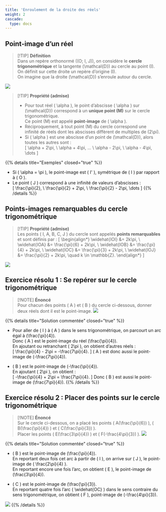 ```yaml
---
title: 'Enroulement de la droite des réels'
weight: 2
cascade:
  type: docs
---
```


## Point-image d’un réel

> [!TIP] **Définition**  
> Dans un repère orthonormé \((O; I, J)\), on considère le **cercle trigonométrique** et la tangente \(\mathcal{D}\) au cercle au point \(I\).  
> On définit sur cette droite un repère d’origine \(I\).  
> On imagine que la droite \(\mathcal{D}\) s’enroule autour du cercle.

![](/images/image72.png)

> [!TIP] **Propriété (admise)**  
> - Pour tout réel \( \alpha \), le point d’abscisse \( \alpha \) sur \(\mathcal{D}\) correspond à un **unique point \(M\)** sur le cercle trigonométrique.  
>   Ce point \(M\) est appelé **point-image** de \( \alpha \).  
> - Réciproquement, à tout point \(M\) du cercle correspond une infinité de réels dont les abscisses diffèrent de multiples de \(2\pi\).  
> - Si \( \alpha \) est une abscisse d’un point de \(\mathcal{D}\), alors toutes les autres sont :  
>   \[
\alpha + 2\pi, \ \alpha + 4\pi, ... \ \alpha - 2\pi, \ \alpha - 4\pi, \dots
\]

{{% details title="Exemples" closed="true" %}}
- Si \( \alpha = \pi \), le point-image est \( I' \), symétrique de \( I \) par rapport à \( O \).  
- Le point \( J \) correspond à une infinité de valeurs d’abscisses :  
  \[
  \frac{\pi}{2}, \ \frac{\pi}{2} + 2\pi, \ \frac{\pi}{2} - 2\pi, \dots
  \]
{{% /details %}}


## Points-images remarquables du cercle trigonométrique

> [!TIP] **Propriété (admise)**  
> Les points \( I, A, B, C, J \) du cercle sont appelés **points remarquables** et sont définis par :
> \[
\begin{align*}
\widehat{IOI} &= 2k\pi, \\
\widehat{IOA} &= \frac{\pi}{6} + 2k\pi, \\
\widehat{IOB} &= \frac{\pi}{4} + 2k\pi, \\
\widehat{IOC} &= \frac{\pi}{3} + 2k\pi, \\
\widehat{IOJ} &= \frac{\pi}{2} + 2k\pi, \quad k \in \mathbb{Z}.
\end{align*}
\]

![](/images/image73.png)


## Exercice résolu 1 : Se repérer sur le cercle trigonométrique

> [!NOTE] **Énoncé**  
> Pour chacun des points \( A \) et \( B \) du cercle ci-dessous, donner deux réels dont il est le point-image.
> ![](/images/image74.png)

{{% details title="Solution commentée" closed="true" %}}
- Pour aller de \( I \) à \( A \) dans le sens trigonométrique, on parcourt un arc égal à \(\frac{\pi}{4}\).  
  Donc \( A \) est le point-image du réel \(\frac{\pi}{4}\).  
  En ajoutant ou retranchant \( 2\pi \), on obtient d’autres réels :  
  \[
  \frac{\pi}{4} - 2\pi = -\frac{7\pi}{4}.
  \]
  \( A \) est donc aussi le point-image de \(-\frac{7\pi}{4}\).

- \( B \) est le point-image de \(-\frac{\pi}{4}\).  
  En ajoutant \( 2\pi \), on obtient :  
  \[
  -\frac{\pi}{4} + 2\pi = \frac{7\pi}{4}.
  \]
  Donc \( B \) est aussi le point-image de \(\frac{7\pi}{4}\).
{{% /details %}}


## Exercice résolu 2 : Placer des points sur le cercle trigonométrique

> [!NOTE] **Énoncé**  
> Sur le cercle ci-dessous, on a placé les points \( A(\frac{\pi}{6}) \), \( B(\frac{\pi}{4}) \) et \( C(\frac{\pi}{3}) \).  
> Placer les points \( E(\frac{3\pi}{4}) \) et \( F(-\frac{4\pi}{3}) \).
> ![](/images/image75.png)

{{% details title="Solution commentée" closed="true" %}}
- \( B \) est le point-image de \(\frac{\pi}{4}\).  
  En reportant deux fois cet arc à partir de \( I \), on arrive sur \( J \), le point-image de \( \frac{2\pi}{4} \).  
  En reportant encore une fois l’arc, on obtient \( E \), le point-image de \(\frac{3\pi}{4}\).

- \( C \) est le point-image de \(\frac{\pi}{3}\).  
  En reportant quatre fois l’arc \( \widehat{OC} \) dans le sens contraire du sens trigonométrique, on obtient \( F \), point-image de \(-\frac{4\pi}{3}\).

![](/images/image76.png)
{{% /details %}}